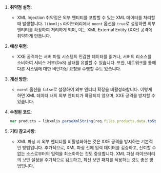 1. **취약점 설명**:
   - XML Injection 취약점은 외부 엔티티를 포함할 수 있는 XML 데이터를 처리할 때 발생합니다. `libxmljs` 라이브러리에서 `noent` 옵션을 `true`로 설정하면 외부 엔티티를 확장하여 처리하게 되며, 이는 XML External Entity (XXE) 공격에 취약하게 만듭니다.

2. **예상 위험**:
   - XXE 공격자는 서버 파일 시스템의 민감한 데이터를 읽거나, 서버의 리소스를 소비하여 서비스 거부(DoS) 상태를 유발할 수 있습니다. 또한, 네트워크를 통해 다른 시스템에 대한 비인가된 요청을 수행할 수도 있습니다.

3. **개선 방안**:
   - `noent` 옵션을 `false`로 설정하여 외부 엔티티 확장을 비활성화합니다. 이렇게 하면 XML 데이터 내의 외부 엔티티가 확장되지 않으며, XXE 공격을 방지할 수 있습니다.

4. **수정된 코드**:
   ```javascript
   var products = libxmljs.parseXmlString(req.files.products.data.toString('utf8'), {noent: false, noblanks: true})
   ```

5. **기타 참고사항**:
   - XML 파싱 시 외부 엔티티를 비활성화하는 것은 XXE 공격을 방지하는 기본적인 방법입니다. 추가적으로, XML 파싱 전에 입력 데이터를 검증하고, 신뢰할 수 없는 소스로부터의 입력을 최소화하는 것도 중요합니다. XML 파싱 라이브러리의 보안 설정을 주기적으로 검토하고, 최신 보안 패치를 적용하는 것도 좋은 방법입니다.